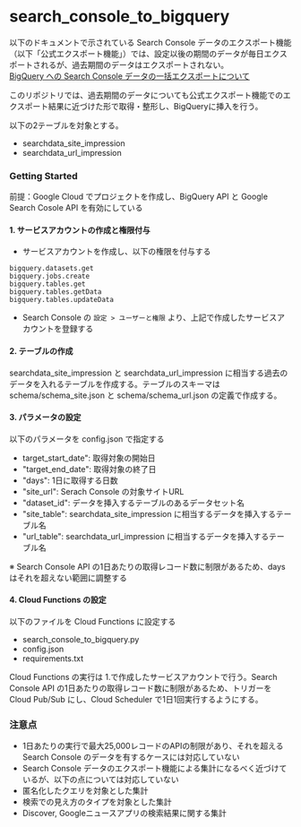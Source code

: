# search_console_to_bigquery

以下のドキュメントで示されている Search Console データのエクスポート機能（以下「公式エクスポート機能」）では、設定以後の期間のデータが毎日エクスポートされるが、過去期間のデータはエクスポートされない。  
[BigQuery への Search Console データの一括エクスポートについて](https://support.google.com/webmasters/answer/12918484)

このリポジトリでは、過去期間のデータについても公式エクスポート機能でのエクスポート結果に近づけた形で取得・整形し、BigQueryに挿入を行う。

以下の2テーブルを対象とする。
- searchdata_site_impression
- searchdata_url_impression

### Getting Started
前提：Google Cloud でプロジェクトを作成し、BigQuery API と Google Search Cosole API を有効にしている

#### 1. サービスアカウントの作成と権限付与
- サービスアカウントを作成し、以下の権限を付与する
```
bigquery.datasets.get
bigquery.jobs.create
bigquery.tables.get
bigquery.tables.getData
bigquery.tables.updateData
```
- Search Console の `設定 > ユーザーと権限` より、上記で作成したサービスアカウントを登録する

#### 2. テーブルの作成
searchdata_site_impression と searchdata_url_impression に相当する過去のデータを入れるテーブルを作成する。テーブルのスキーマは schema/schema_site.json と schema/schema_url.json の定義で作成する。

#### 3. パラメータの設定
以下のパラメータを config.json で指定する
- target_start_date": 取得対象の開始日
- "target_end_date": 取得対象の終了日
- "days": 1日に取得する日数
- "site_url": Serach Console の対象サイトURL
- "dataset_id": データを挿入するテーブルのあるデータセット名
- "site_table": searchdata_site_impression に相当するデータを挿入するテーブル名
- "url_table": searchdata_url_impression に相当するデータを挿入するテーブル名

※ Search Console API の1日あたりの取得レコード数に制限があるため、daysはそれを超えない範囲に調整する

#### 4. Cloud Functions の設定
以下のファイルを Cloud Functions に設定する
- search_console_to_bigquery.py
- config.json
- requirements.txt

Cloud Functions の実行は 1.で作成したサービスアカウントで行う。Search Console API の1日あたりの取得レコード数に制限があるため、トリガーを Cloud Pub/Sub にし、Cloud Scheduler で1日1回実行するようにする。

### 注意点
- 1日あたりの実行で最大25,000レコードのAPIの制限があり、それを超える Search Console のデータを有するケースには対応していない
-  Search Console データのエクスポート機能による集計になるべく近づけているが、以下の点については対応していない
  - 匿名化したクエリを対象とした集計
  - 検索での見え方のタイプを対象とした集計
  - Discover, Googleニュースアプリの検索結果に関する集計
